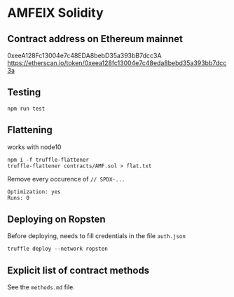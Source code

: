 AMFEIX Solidity
=================================================

## Contract address on Ethereum mainnet 
0xeeA128Fc13004e7c48EDA8bebD35a393bB7dcc3A  
https://etherscan.io/token/0xeea128fc13004e7c48eda8bebd35a393bb7dcc3a


## Testing

```
npm run test
```

## Flattening 
works with node10

```
npm i -f truffle-flattener
truffle-flattener contracts/AMF.sol > flat.txt
```

Remove every occurence of `// SPDX-...`

```
Optimization: yes
Runs: 0
```

## Deploying on Ropsten

Before deploying, needs to fill credentials in the file `auth.json`

```
truffle deploy --network ropsten
```

## Explicit list of contract methods

See the `methods.md` file.
